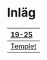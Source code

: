 # Inläg


| [19-25](https://caspian.rosengern.nu/blog/19-25.html)  |
| :------------------------------------------------------- |
| [Templet](https://caspian.rosengern.nu/blog/mall.html) |

